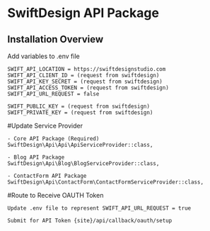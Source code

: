 # SwiftDesign API Package

## Installation Overview 

Add variables to .env file 

	SWIFT_API_LOCATION = https://swiftdesignstudio.com
	SWIFT_API_CLIENT_ID = (request from swiftdesign)
	SWIFT_API_KEY_SECRET = (request from swiftdesign)
	SWIFT_API_ACCESS_TOKEN = (request from swiftdesign)
	SWIFT_API_URL_REQUEST = false

	SWIFT_PUBLIC_KEY = (request from swiftdesign)
	SWIFT_PRIVATE_KEY = (request from swiftdesign)



#Update Service Provider

	- Core API Package (Required)
	SwiftDesign\Api\Api\ApiServiceProvider::class,

	- Blog API Package
	SwiftDesign\Api\Blog\BlogServiceProvider::class,

	- ContactForm API Package
	SwiftDesign\Api\ContactForm\ContactFormServiceProvider::class,


#Route to Receive OAUTH Token 

	Update .env file to represent SWIFT_API_URL_REQUEST = true

	Submit for API Token {site}/api/callback/oauth/setup